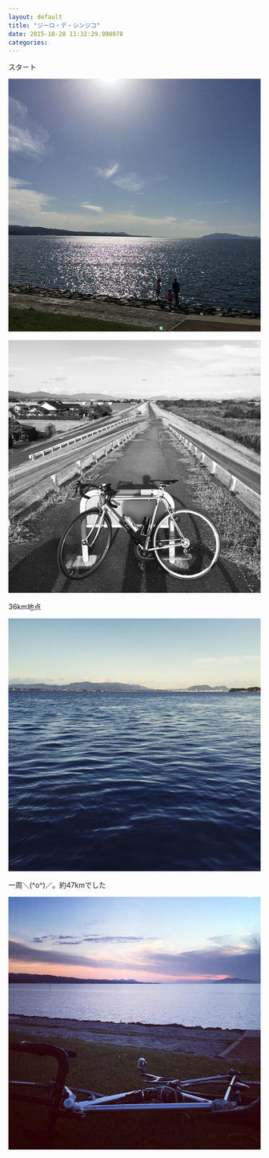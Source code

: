 ```yaml
---
layout: default
title: "ジーロ・デ・シンジコ"
date: 2015-10-28 11:32:29.990978
categories: 
---
```


スタート

![](/assets/images/201510/11202939_1630503037188099_1200425306_n.jpg)

![](/assets/images/201510/11312151_766721193474573_1173322494_n.jpg)

36km地点

![](/assets/images/201510/12145153_806948262755557_1624644903_n.jpg)

一周＼(^o^)／。約47kmでした

![](/assets/images/201510/12145146_1666737640207404_1096001040_n.jpg)



